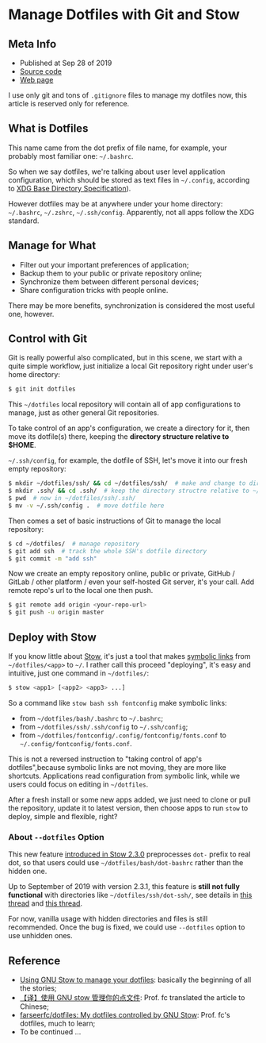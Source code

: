 # Manage Dotfiles with Git and Stow

## Meta Info

- Published at Sep 28 of 2019
- [Source code][source]
- [Web page][page]

[source]: https://raw.githubusercontent.com/liolok/liolok.com/master/manage-dotfiles-with-git-and-stow/index.md
[page]: https://liolok.com/manage-dotfiles-with-git-and-stow

I use only git and tons of `.gitignore` files to manage my dotfiles now, this article is reserved only for reference.

## What is Dotfiles

This name came from the dot prefix of file name, for example, your probably most familiar one: `~/.bashrc`.

So when we say dotfiles, we're talking about user level application configuration, which should be stored as text files in `~/.config`, according to [XDG Base Directory Specification][xdg]).

However dotfiles may be at anywhere under your home directory: `~/.bashrc`, `~/.zshrc`, `~/.ssh/config`. Apparently, not all apps follow the XDG standard.

## Manage for What

- Filter out your important preferences of application;
- Backup them to your public or private repository online;
- Synchronize them between different personal devices;
- Share configuration tricks with people online.

There may be more benefits, synchronization is considered the most useful one, however.

## Control with Git

Git is really powerful also complicated, but in this scene, we start with a quite simple workflow, just initialize a local Git repository right under user's home directory:

```sh
$ git init dotfiles
```

This `~/dotfiles` local repository will contain all of app configurations to manage, just as other general Git repositories.

To take control of an app's configuration, we create a directory for it, then move its dotfile(s) there, keeping the **directory structure relative to $HOME**.

`~/.ssh/config`, for example, the dotfile of SSH, let's move it into our fresh empty repository:

```sh
$ mkdir ~/dotfiles/ssh/ && cd ~/dotfiles/ssh/  # make and change to directory for SSH
$ mkdir .ssh/ && cd .ssh/  # keep the directory structre relative to ~/
$ pwd  # now in ~/dotfiles/ssh/.ssh/
$ mv -v ~/.ssh/config .  # move dotfile here
```

Then comes a set of basic instructions of Git to manage the local repository:

```sh
$ cd ~/dotfiles/  # manage repository
$ git add ssh  # track the whole SSH's dotfile directory
$ git commit -m "add ssh"
```

Now we create an empty repository online, public or private, GitHub / GitLab / other platform / even your self-hosted Git server, it's your call. Add remote repo's url to the local one then push.

```sh
$ git remote add origin <your-repo-url>
$ git push -u origin master
```

## Deploy with Stow

If you know little about [Stow][stow], it's just a tool that makes [symbolic links][symlink] from `~/dotfiles/<app>` to `~/`. I rather call this proceed "deploying", it's easy and intuitive, just one command in `~/dotfiles/`:

```sh
$ stow <app1> [<app2> <app3> ...]
```

So a command like `stow bash ssh fontconfig` make symbolic links:

- from `~/dotfiles/bash/.bashrc` to `~/.bashrc`;
- from `~/dotfiles/ssh/.ssh/config` to `~/.ssh/config`;
- from `~/dotfiles/fontconfig/.config/fontconfig/fonts.conf` to `~/.config/fontconfig/fonts.conf`.

This is not a reversed instruction to "taking control of app's dotfiles",because symbolic links are not moving, they are more like shortcuts. Applications read configuration from symbolic link, while we users could focus on editing in `~/dotfiles`.

After a fresh install or some new apps added, we just need to clone or pull the repository, update it to latest version, then choose apps to run `stow` to deploy, simple and flexible, right?

### About `--dotfiles` Option

This new feature [introduced in Stow 2.3.0][stow-2.3.0] preprocesses `dot-` prefix to real dot, so that users could use `~/dotfiles/bash/dot-bashrc` rather than the hidden one.

Up to September of 2019 with version 2.3.1, this feature is **still not fully functional** with directories like `~/dotfiles/ssh/dot-ssh/`, see details in [this thread][bug-thread-1] and [this thread][bug-thread-2].

For now, vanilla usage with hidden directories and files is still recommended. Once the bug is fixed, we could use `--dotfiles` option to use unhidden ones.

## Reference

- [Using GNU Stow to manage your dotfiles][brandon]: basically the beginning of all the stories;
- [【译】使用 GNU stow 管理你的点文件][fc]: Prof. fc translated the article to Chinese;
- [farseerfc/dotfiles: My dotfiles controlled by GNU Stow][fc/dotfiles]: Prof. fc's dotfiles, much to learn;
- To be continued ...

[xdg]: https://specifications.freedesktop.org/basedir-spec/basedir-spec-latest.html
[stow]: https://www.gnu.org/software/stow/ "Stow - GNU Project - Free Software Foundation"
[symlink]: https://en.wikipedia.org/wiki/Symbolic_link "Symbolic link - Wikipedia"
[stow-2.3.0]: https://lists.gnu.org/archive/html/info-stow/2019-06/msg00000.html "[Info-stow] GNU Stow 2.3.0 released"
[bug-thread-1]: https://lists.gnu.org/archive/html/bug-stow/2019-08/msg00000.html "[Bug-stow] 'dot-' prefix and preexisiting directories"
[bug-thread-2]: https://lists.gnu.org/archive/html/bug-stow/2019-09/msg00000.html "[Bug-stow] Tree folding and --dotfiles do not cooperate"
[brandon]: http://brandon.invergo.net/news/2012-05-26-using-gnu-stow-to-manage-your-dotfiles.html "Brandon Invergo - Using GNU Stow to manage your dotfiles"
[fc]: https://farseerfc.me/zhs/using-gnu-stow-to-manage-your-dotfiles.html "【译】使用 GNU stow 管理你的点文件 - Farseerfc的小窝"
[fc/dotfiles]: https://github.com/farseerfc/dotfiles "farseerfc/dotfiles: My dotfiles controlled by GNU Stow"
